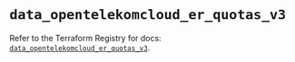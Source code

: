 # `data_opentelekomcloud_er_quotas_v3`

Refer to the Terraform Registry for docs: [`data_opentelekomcloud_er_quotas_v3`](https://registry.terraform.io/providers/opentelekomcloud/opentelekomcloud/1.36.45/docs/data-sources/er_quotas_v3).

